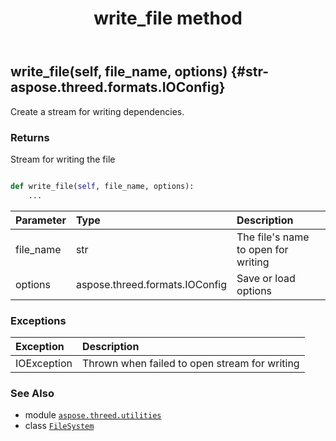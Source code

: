 ﻿---
title: write_file method
second_title: Aspose.3D for Python via .NET API References
description: 
type: docs
weight: 60
url: /python-net/aspose.threed.utilities/filesystem/write_file/
is_root: false
---

## write_file(self, file_name, options) {#str-aspose.threed.formats.IOConfig}

Create a stream for writing dependencies.


### Returns 


Stream for writing the file


```python

def write_file(self, file_name, options):
    ...
```


| Parameter | Type | Description |
| :- | :- | :- |
| file_name | str | The file's name to open for writing |
| options | aspose.threed.formats.IOConfig | Save or load options |
### Exceptions
| Exception | Description |
| :- | :- |
| IOException | Thrown when failed to open stream for writing |





### See Also
* module [`aspose.threed.utilities`](../../)
* class [`FileSystem`](/3d/python-net/aspose.threed.utilities/filesystem)
